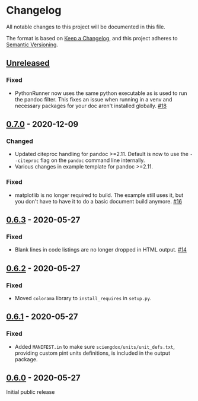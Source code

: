 # Changelog
All notable changes to this project will be documented in this file.

The format is based on [Keep a Changelog](https://keepachangelog.com/en/1.0.0/),
and this project adheres to [Semantic Versioning](https://semver.org/spec/v2.0.0.html).

## [Unreleased]

### Fixed
- PythonRunner now uses the same python executable as is used to run the pandoc
  filter.  This fixes an issue when running in a venv and necessary packages for
  your doc aren't installed globally.
  [#18](https://github.com/gbingersoll/sciengdox/issues/18)

## [0.7.0] - 2020-12-09
### Changed
- Updated citeproc handling for pandoc >=2.11.  Default is now to use the
  `--citeproc` flag on the `pandoc` command line internally.
- Various changes in example template for pandoc >=2.11.

### Fixed
- matplotlib is no longer required to build.  The example still uses it, but
  you don't have to have it to do a basic document build anymore.
  [#16](https://github.com/gbingersoll/sciengdox/issues/16)

## [0.6.3] - 2020-05-27
### Fixed
- Blank lines in code listings are no longer dropped in HTML output.
  [#14](https://github.com/gbingersoll/sciengdox/issues/14)

## [0.6.2] - 2020-05-27
### Fixed
- Moved `colorama` library to `install_requires` in `setup.py`.

## [0.6.1] - 2020-05-27
### Fixed
- Added `MANIFEST.in` to make sure `sciengdox/units/unit_defs.txt`, providing
  custom pint units definitions, is included in the output package.

## [0.6.0] - 2020-05-27
Initial public release

[Unreleased]: https://github.com/gbingersoll/sciengdox/compare/v0.7.0...HEAD
[0.7.0]: https://github.com/gbingersoll/sciengdox/compare/v0.6.3...v0.7.0
[0.6.3]: https://github.com/gbingersoll/sciengdox/compare/v0.6.2...v0.6.3
[0.6.2]: https://github.com/gbingersoll/sciengdox/compare/v0.6.1...v0.6.2
[0.6.1]: https://github.com/gbingersoll/sciengdox/compare/v0.6.0...v0.6.1
[0.6.0]: https://github.com/gbingersoll/sciengdox/releases/tag/v0.6.0
